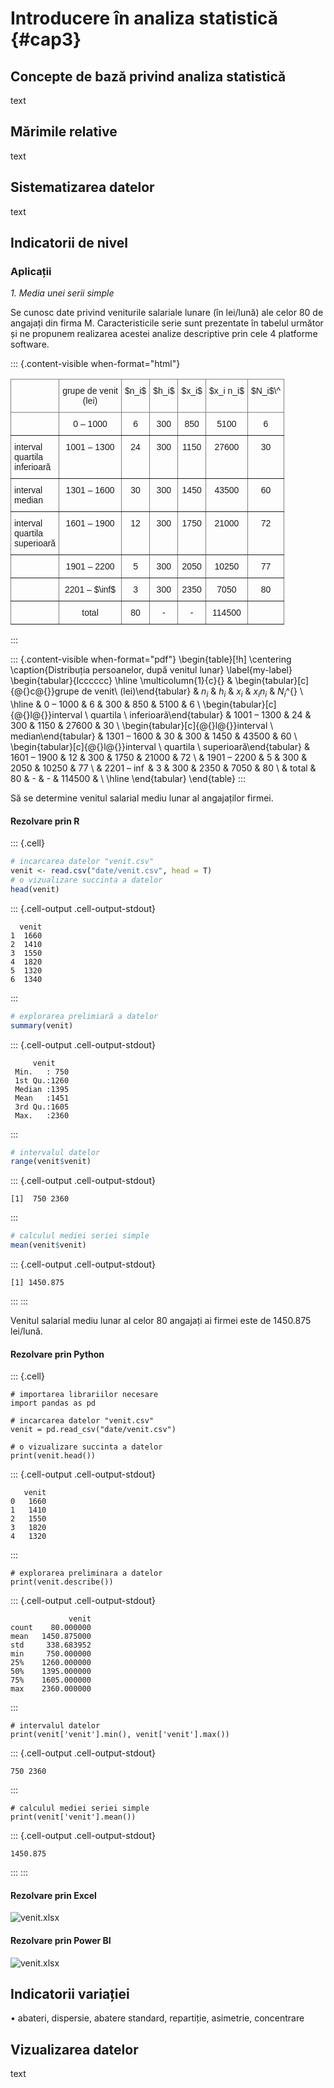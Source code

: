 # Introducere în analiza statistică {#cap3}

## Concepte de bază privind analiza statistică

text

## Mărimile relative

text

## Sistematizarea datelor

text

## Indicatorii de nivel

### Aplicații

_1. Media unei serii simple_  

Se cunosc date privind veniturile salariale lunare (în lei/lună) ale celor 80 de angajați din firma M.  Caracteristicile serie sunt prezentate în tabelul următor și ne propunem realizarea acestei analize descriptive prin cele 4 platforme software.  

::: {.content-visible when-format="html"}
<style type="text/css">
.tg  {border-collapse:collapse;border-spacing:0;}
.tg td{border-color:black;border-style:solid;border-width:1px;font-family:Arial, sans-serif;font-size:14px;
  overflow:hidden;padding:10px 5px;word-break:normal;}
.tg th{border-color:black;border-style:solid;border-width:1px;font-family:Arial, sans-serif;font-size:14px;
  font-weight:normal;overflow:hidden;padding:10px 5px;word-break:normal;}
.tg .tg-c3ow{border-color:inherit;text-align:center;vertical-align:top}
.tg .tg-0pky{border-color:inherit;text-align:left;vertical-align:top}
</style>
<table class="tg"><thead>
  <tr>
    <th class="tg-c3ow"></th>
    <th class="tg-c3ow">grupe de venit<br>(lei)</th>
    <th class="tg-c3ow">$n_i$</th>
    <th class="tg-c3ow">$h_i$</th>
    <th class="tg-c3ow">$x_i$</th>
    <th class="tg-c3ow">$x_i n_i$</th>
    <th class="tg-c3ow">$N_i$\^</th>
  </tr></thead>
<tbody>
  <tr>
    <td class="tg-0pky"></td>
    <td class="tg-c3ow">0 – 1000</td>
    <td class="tg-c3ow">6</td>
    <td class="tg-c3ow">300</td>
    <td class="tg-c3ow">850</td>
    <td class="tg-c3ow">5100</td>
    <td class="tg-c3ow">6</td>
  </tr>
  <tr>
    <td class="tg-0pky">interval <br>quartila <br>inferioară</td>
    <td class="tg-c3ow">1001 – 1300</td>
    <td class="tg-c3ow">24</td>
    <td class="tg-c3ow">300</td>
    <td class="tg-c3ow">1150</td>
    <td class="tg-c3ow">27600</td>
    <td class="tg-c3ow">30</td>
  </tr>
  <tr>
    <td class="tg-0pky">interval <br>median</td>
    <td class="tg-c3ow">1301 – 1600</td>
    <td class="tg-c3ow">30</td>
    <td class="tg-c3ow">300</td>
    <td class="tg-c3ow">1450</td>
    <td class="tg-c3ow">43500</td>
    <td class="tg-c3ow">60</td>
  </tr>
  <tr>
    <td class="tg-0pky">interval <br>quartila <br>superioară</td>
    <td class="tg-c3ow">1601 – 1900</td>
    <td class="tg-c3ow">12</td>
    <td class="tg-c3ow">300</td>
    <td class="tg-c3ow">1750</td>
    <td class="tg-c3ow">21000</td>
    <td class="tg-c3ow">72</td>
  </tr>
  <tr>
    <td class="tg-0pky"></td>
    <td class="tg-c3ow">1901 – 2200</td>
    <td class="tg-c3ow">5</td>
    <td class="tg-c3ow">300</td>
    <td class="tg-c3ow">2050</td>
    <td class="tg-c3ow">10250</td>
    <td class="tg-c3ow">77</td>
  </tr>
  <tr>
    <td class="tg-0pky"></td>
    <td class="tg-c3ow">2201 – $\inf$</td>
    <td class="tg-c3ow">3</td>
    <td class="tg-c3ow">300</td>
    <td class="tg-c3ow">2350</td>
    <td class="tg-c3ow">7050</td>
    <td class="tg-c3ow">80</td>
  </tr>
  <tr>
    <td class="tg-0pky"></td>
    <td class="tg-c3ow">total</td>
    <td class="tg-c3ow">80</td>
    <td class="tg-c3ow">-</td>
    <td class="tg-c3ow">-</td>
    <td class="tg-c3ow">114500</td>
    <td class="tg-c3ow"></td>
  </tr>
</tbody></table>
:::

::: {.content-visible when-format="pdf"}
\begin{table}[!h]
\centering
\caption{Distribuția persoanelor, după venitul lunar}
\label{my-label}
\begin{tabular}{lcccccc}
\hline
\multicolumn{1}{c}{}                                                       & \begin{tabular}[c]{@{}c@{}}grupe de venit\\ (lei)\end{tabular} & $n_i$ & $h_i$ & $x_i$ & $x_i n_i$ & $N_i$\^{} \\ \hline
                                                                           & 0 – 1000                                                       & 6     & 300   & 850   & 5100      & 6         \\
\begin{tabular}[c]{@{}l@{}}interval \\ quartila \\ inferioară\end{tabular} & 1001 – 1300                                                    & 24    & 300   & 1150  & 27600     & 30        \\
\begin{tabular}[c]{@{}l@{}}interval \\ median\end{tabular}                 & 1301 – 1600                                                    & 30    & 300   & 1450  & 43500     & 60        \\
\begin{tabular}[c]{@{}l@{}}interval \\ quartila \\ superioară\end{tabular} & 1601 – 1900                                                    & 12    & 300   & 1750  & 21000     & 72        \\
                                                                           & 1901 – 2200                                                    & 5     & 300   & 2050  & 10250     & 77        \\
                                                                           & 2201 – $\inf$                                                  & 3     & 300   & 2350  & 7050      & 80        \\
                                                                           & total                                                          & 80    & -     & -     & 114500    &           \\ \hline
\end{tabular}
\end{table}
:::

Să se determine venitul salarial mediu lunar al angajaților firmei.  

#### Rezolvare prin R






::: {.cell}

```{.r .cell-code}
# incarcarea datelor "venit.csv"
venit <- read.csv("date/venit.csv", head = T)
# o vizualizare succinta a datelor
head(venit)
```

::: {.cell-output .cell-output-stdout}

```
  venit
1  1660
2  1410
3  1550
4  1820
5  1320
6  1340
```


:::

```{.r .cell-code}
# explorarea prelimiară a datelor
summary(venit)
```

::: {.cell-output .cell-output-stdout}

```
     venit     
 Min.   : 750  
 1st Qu.:1260  
 Median :1395  
 Mean   :1451  
 3rd Qu.:1605  
 Max.   :2360  
```


:::

```{.r .cell-code}
# intervalul datelor
range(venit$venit)
```

::: {.cell-output .cell-output-stdout}

```
[1]  750 2360
```


:::

```{.r .cell-code}
# calculul mediei seriei simple
mean(venit$venit)
```

::: {.cell-output .cell-output-stdout}

```
[1] 1450.875
```


:::
:::






Venitul salarial mediu lunar al celor 80 angajați ai firmei este de 1450.875 lei/lună.  


#### Rezolvare prin Python






::: {.cell}

```{.python .cell-code}
# importarea librariilor necesare
import pandas as pd

# incarcarea datelor "venit.csv"
venit = pd.read_csv("date/venit.csv")

# o vizualizare succinta a datelor
print(venit.head())
```

::: {.cell-output .cell-output-stdout}

```
   venit
0   1660
1   1410
2   1550
3   1820
4   1320
```


:::

```{.python .cell-code}
# explorarea preliminara a datelor
print(venit.describe())
```

::: {.cell-output .cell-output-stdout}

```
             venit
count    80.000000
mean   1450.875000
std     338.683952
min     750.000000
25%    1260.000000
50%    1395.000000
75%    1605.000000
max    2360.000000
```


:::

```{.python .cell-code}
# intervalul datelor
print(venit['venit'].min(), venit['venit'].max())
```

::: {.cell-output .cell-output-stdout}

```
750 2360
```


:::

```{.python .cell-code}
# calculul mediei seriei simple
print(venit['venit'].mean())
```

::: {.cell-output .cell-output-stdout}

```
1450.875
```


:::
:::






#### Rezolvare prin Excel

![venit.xlsx](date/medie_simpla.PNG)

#### Rezolvare prin Power BI

![venit.xlsx](date/medie_simpla_Pbi.png)

## Indicatorii variației

• abateri, dispersie, abatere standard, repartiție, asimetrie, concentrare

## Vizualizarea datelor

text

